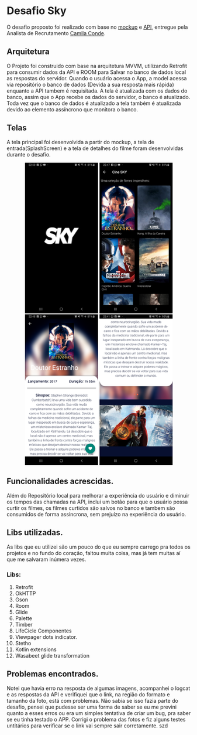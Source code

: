# Desafio Sky

O desafio proposto foi realizado com base no [mockup](https://drive.google.com/open?id=0B2nvjhk7Sk5hbGtnNHFYNkIxLWNrWFpnWnk2M0d1VmVIX1pr) e [API](https://sky-exercise.herokuapp.com/api/Movies), entregue pela Analista de Recrutamento [Camila Conde](camila.conde@techmahindra.com).

## Arquitetura

O Projeto foi construido com base na arquitetura MVVM, utilizando Retrofit para consumir dados da API e ROOM para Salvar no banco de dados local as respostas do servidor.
Quando o usuário acessa o App, a model acessa via repositório o banco de dados (Devida a sua resposta mais rápida) enquanto a API tambem é requisitada. A tela é atualizada com os dados do banco, assim que o App recebe os dados do servidor, o banco é atualizado. Toda vez que o banco de dados é atualizado a tela também é atualizada devido ao elemento assíncrono que monitora o banco.

## Telas

A tela principal foi desenvolvida a partir do mockup, a tela de entrada(SplashScreen) e a tela de detalhes do filme foram desenvolvidas durante o desafio.

<p align="center"> 
  <img src="https://github.com/danieloliveira138/CineSky/blob/master/device-2019-09-22-225040.png" width="200">
  <img src="https://github.com/danieloliveira138/CineSky/blob/master/device-2019-09-22-224720.png" width="200">
  <img src="https://github.com/danieloliveira138/CineSky/blob/master/device-2019-09-22-224859.png" width="200">
  <img src="https://github.com/danieloliveira138/CineSky/blob/master/device-2019-09-22-234151.png" width="200">
</p>

## Funcionalidades acrescidas.

Além do Repositório local para melhorar a experiência do usuário e diminuir os tempos das chamadas na API, inclui um botão para que o usuário possa curtir os filmes, os filmes curtidos são salvos no banco e tambem são consumidos de forma assíncrona, sem prejuízo na experiência do usuário.

## Libs utilizadas.

As libs que eu utilizei são um pouco do que eu sempre carrego pra todos os projetos e no fundo do coração, faltou muita coisa, mas já tem muitas aí que me salvaram inúmera vezes.
### Libs:
1. Retrofit
2. OkHTTP
3. Gson
4. Room
5. Glide
6. Palette
7. Timber
8. LifeCicle Componentes
9. Viewpager dots indicator.
10. Stetho
11. Kotlin extensions
12. Wasabeet glide transformation

## Problemas encontrados.
Notei que havia erro na resposta de algumas imagens, acompanhei o logcat e as respostas da API e verifiquei que o link, na região do formato e tamanho da foto, está com problemas. Não sabia se isso fazia parte do desafio, pensei que pudesse ser uma forma de saber se eu me previni quanto a esses erros ou era um simples tentativa de criar um bug, pra saber se eu tinha testado o APP.
Corrigi o problema das fotos e fiz alguns testes untitários para verificar se o link vai sempre sair corretamente.
szd
